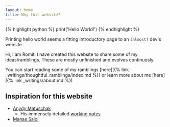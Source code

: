 ```yaml
---
layout: home
title: Why this website?
---
```


{% highlight python %}
print('Hello World!')
{% endhighlight %}

Printing hello world seems a fitting introductory page to an `(almost)` dev's website.

Hi, I am Romit. I have created this website to share some of my ideas/ramblings. These are mostly unfinished and evolves continuosly.

You can start reading some of my ramblings [here]({% link _writings/thoughtful_ramblings/index.md %}) or learn more about me [here]({% link _writings/about.md %})

## Inspiration for this website
- [Anydy Matuschak](https://andymatuschak.org/)
	- His immensely detailed [working notes](https://notes.andymatuschak.org/About_these_notes)
- [Manas Saloi](https://manassaloi.com/)
